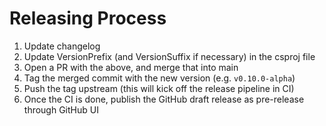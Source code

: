 # Releasing Process

1. Update changelog
1. Update VersionPrefix (and VersionSuffix if necessary) in the csproj file
1. Open a PR with the above, and merge that into main
1. Tag the merged commit with the new version (e.g. `v0.10.0-alpha`)
1. Push the tag upstream (this will kick off the release pipeline in CI)
1. Once the CI is done, publish the GitHub draft release as pre-release through GitHub UI